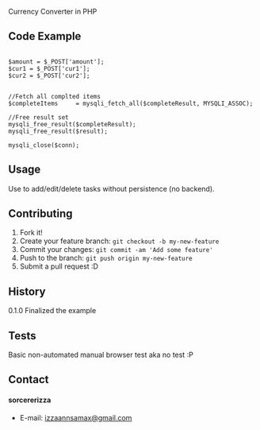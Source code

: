 Currency Converter in PHP


## Code Example

```

$amount = $_POST['amount'];
$cur1 = $_POST['cur1'];
$cur2 = $_POST['cur2'];


//Fetch all complted items
$completeItems     = mysqli_fetch_all($completeResult, MYSQLI_ASSOC);
 
//Free result set
mysqli_free_result($completeResult);
mysqli_free_result($result);
  
mysqli_close($conn);
```


## Usage

Use to add/edit/delete tasks without persistence (no backend).

## Contributing

1. Fork it!
2. Create your feature branch: `git checkout -b my-new-feature`
3. Commit your changes: `git commit -am 'Add some feature'`
4. Push to the branch: `git push origin my-new-feature`
5. Submit a pull request :D

## History

0.1.0 Finalized the example

## Tests

Basic non-automated manual browser test aka no test :P



## Contact
#### sorcererizza
* E-mail: izzaannsamax@gmail.com

